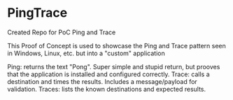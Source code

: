 # PingTrace
Created Repo for PoC Ping and Trace

This Proof of Concept is used to showcase the Ping and Trace pattern seen in Windows, Linux, etc. but into a "custom" application

Ping: returns the text "Pong".  Super simple and stupid return, but prooves that the application is installed and configured correctly.
Trace: calls a destination and times the results.  Includes a message/payload for validation.
Traces: lists the known destinations and expected results.

